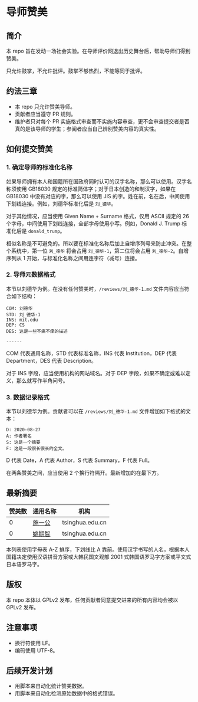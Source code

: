 # 导师赞美

## 简介

本 repo 旨在发动一场社会实验。在导师评价网退出历史舞台后，帮助导师们得到赞美。

只允许鼓掌，不允许批评。鼓掌不够热烈，不能等同于批评。

## 约法三章

- 本 repo 只允许赞美导师。
- 贡献者应当遵守 PR 规则。
- 维护者只对每个 PR 实施格式审查而不实施内容审查，更不会审查提交者是否真的是该导师的学生；参阅者应当自己辨别赞美内容的真实性。

## 如何提交赞美

### 1. 确定导师的标准化名称

如果导师拥有本人和国籍所在国政府同时认可的汉字名称，那么可以使用。汉字名称须使用 GB18030 规定的标准简体字；对于日本创造的和制汉字，如果在 GB18030 中没有对应的字，那么可以使用 JIS 的字。姓在前，名在后，中间使用下划线连接。例如，刘德华标准化后是 `刘_德华`。

对于其他情况，应当使用 Given Name + Surname 格式，仅用 ASCII 规定的 26 个字母，中间使用下划线连接，全部字母使用小写。例如，Donald J. Trump 标准化后是 `donald_trump`。

相似名称是不可避免的。所以要在标准化名称后加上自增序列号来防止冲突。在整个系统中，第一位 `刘_德华` 将会占用 `刘_德华-1`，第二位将会占用 `刘_德华-2`。自增序列从 1 开始，与标准化名称之间用连字符（减号）连接。

### 2. 导师元数据格式

本节以刘德华为例。在没有任何赞美时，`/reviews/刘_德华-1.md` 文件内容应当符合如下结构：

```
COM: 刘德华
STD: 刘_德华-1
INS: mit.edu
DEP: CS
DES: 这是一些不痛不痒的描述

------

```

COM 代表通用名称，STD 代表标准名称，INS 代表 Institution，DEP 代表 Department，DES 代表 Description。

对于 INS 字段，应当使用机构的网站域名。对于 DEP 字段，如果不确定或难以定义，那么就写作半角问号。

### 3. 数据记录格式

本节以刘德华为例。贡献者可以在 `/reviews/刘_德华-1.md` 文件增加如下格式的文本：

```
D: 2020-08-27
A: 作者署名
S: 这是一个摘要
F: 这是一段很长很长的全文。
```

D 代表 Date，A 代表 Author，S 代表 Summary，F 代表 Full。

在两条赞美之间，应当使用 2 个换行符隔开。最新增加的在最下方。

## 最新摘要

赞美数 | 通用名称 | 机构
--- | --- | ---
0 | [施一公](https://neruthes.xyz/daoshi-zanmei/www/reviews/施_一公-1.html) | tsinghua.edu.cn
0 | [姚期智](https://neruthes.xyz/daoshi-zanmei/www/reviews/姚_期智-1.html) | tsinghua.edu.cn

本列表使用字母表 A-Z 排序，下划线比 A 靠前。使用汉字书写的人名，根据本人国籍决定使用汉语拼音方案或大韩民国文观部 2001 式韩国语罗马字方案或平文式日本语罗马字。

## 版权

本 repo 本体以 GPLv2 发布，任何贡献者同意提交进来的所有内容均会被以 GPLv2 发布。

## 注意事项

- 换行符使用 LF。
- 编码使用 UTF-8。

## 后续开发计划

- 用脚本来自动化统计赞美数据。
- 用脚本来自动化检测原始数据中的格式错误。
